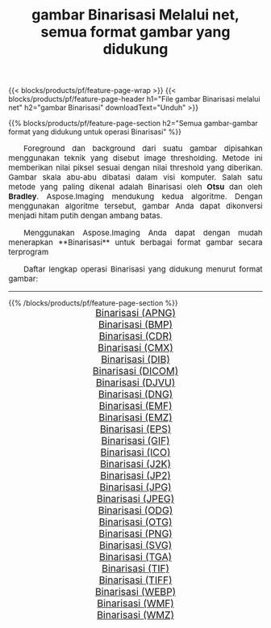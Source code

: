 ﻿---
title: gambar Binarisasi Melalui net, semua format gambar yang didukung 
weight: 3920
url: /id/net/binarize 
lang: id
langdirlevel: 2
locales: zh-hans,ja,it,ru,de,es,fr,nl,id,lt,pl,pt,vi,tr,ko,zh-hant,ar,hi,th,sv,cs,uk,he
description: Menggunakan Aspose.Imaging Anda dapat dengan mudah Binarisasi gambar Via net
---

{{< blocks/products/pf/feature-page-wrap >}}
{{< blocks/products/pf/feature-page-header h1="File gambar Binarisasi melalui net" h2="gambar Binarisasi" downloadText="Unduh" >}}


{{% blocks/products/pf/feature-page-section  h2="Semua gambar-gambar format yang didukung untuk operasi Binarisasi" %}}
<p align="justify" style="text-indent:2em;font-size:15px;">
Foreground dan background dari suatu gambar dipisahkan menggunakan teknik yang disebut image thresholding. Metode ini memberikan nilai piksel sesuai dengan nilai threshold yang diberikan. Gambar skala abu-abu dibatasi dalam visi komputer. Salah satu metode yang paling dikenal adalah Binarisasi oleh <b>Otsu</b> dan oleh <b>Bradley</b>. Aspose.Imaging mendukung kedua algoritme. Dengan menggunakan algoritme tersebut, gambar Anda dapat dikonversi menjadi hitam putih dengan ambang batas.
</p>
<p align="justify" style="text-indent:2em;font-size:15px;">
Menggunakan Aspose.Imaging Anda dapat dengan mudah menerapkan **Binarisasi** untuk berbagai format gambar secara terprogram
</p>
<p align="justify" style="text-indent:2em;font-size:15px;">
Daftar lengkap operasi Binarisasi yang didukung menurut format gambar:
</p>
<hr/>
{{% /blocks/products/pf/feature-page-section %}}
<div class="container-fluid productfamilypage bg-gray">
    <div class="convertypes bg-gray agp-content section">
        <div class="container">
		<div class="row other-converters" style="gap: 10px;font-size: 19px;text-align:center;">
		    <div class='col-md-2 other-converter remove-lp remove-rp'><a href="/imaging/id/net/binarize/apng" style="padding:15px;">Binarisasi (APNG)</a></div><div class='col-md-2 other-converter remove-lp remove-rp'><a href="/imaging/id/net/binarize/bmp" style="padding:15px;">Binarisasi (BMP)</a></div><div class='col-md-2 other-converter remove-lp remove-rp'><a href="/imaging/id/net/binarize/cdr" style="padding:15px;">Binarisasi (CDR)</a></div><div class='col-md-2 other-converter remove-lp remove-rp'><a href="/imaging/id/net/binarize/cmx" style="padding:15px;">Binarisasi (CMX)</a></div><div class='col-md-2 other-converter remove-lp remove-rp'><a href="/imaging/id/net/binarize/dib" style="padding:15px;">Binarisasi (DIB)</a></div><div class='col-md-2 other-converter remove-lp remove-rp'><a href="/imaging/id/net/binarize/dicom" style="padding:15px;">Binarisasi (DICOM)</a></div><div class='col-md-2 other-converter remove-lp remove-rp'><a href="/imaging/id/net/binarize/djvu" style="padding:15px;">Binarisasi (DJVU)</a></div><div class='col-md-2 other-converter remove-lp remove-rp'><a href="/imaging/id/net/binarize/dng" style="padding:15px;">Binarisasi (DNG)</a></div><div class='col-md-2 other-converter remove-lp remove-rp'><a href="/imaging/id/net/binarize/emf" style="padding:15px;">Binarisasi (EMF)</a></div><div class='col-md-2 other-converter remove-lp remove-rp'><a href="/imaging/id/net/binarize/emz" style="padding:15px;">Binarisasi (EMZ)</a></div><div class='col-md-2 other-converter remove-lp remove-rp'><a href="/imaging/id/net/binarize/eps" style="padding:15px;">Binarisasi (EPS)</a></div><div class='col-md-2 other-converter remove-lp remove-rp'><a href="/imaging/id/net/binarize/gif" style="padding:15px;">Binarisasi (GIF)</a></div><div class='col-md-2 other-converter remove-lp remove-rp'><a href="/imaging/id/net/binarize/ico" style="padding:15px;">Binarisasi (ICO)</a></div><div class='col-md-2 other-converter remove-lp remove-rp'><a href="/imaging/id/net/binarize/j2k" style="padding:15px;">Binarisasi (J2K)</a></div><div class='col-md-2 other-converter remove-lp remove-rp'><a href="/imaging/id/net/binarize/jp2" style="padding:15px;">Binarisasi (JP2)</a></div><div class='col-md-2 other-converter remove-lp remove-rp'><a href="/imaging/id/net/binarize/jpg" style="padding:15px;">Binarisasi (JPG)</a></div><div class='col-md-2 other-converter remove-lp remove-rp'><a href="/imaging/id/net/binarize/jpeg" style="padding:15px;">Binarisasi (JPEG)</a></div><div class='col-md-2 other-converter remove-lp remove-rp'><a href="/imaging/id/net/binarize/odg" style="padding:15px;">Binarisasi (ODG)</a></div><div class='col-md-2 other-converter remove-lp remove-rp'><a href="/imaging/id/net/binarize/otg" style="padding:15px;">Binarisasi (OTG)</a></div><div class='col-md-2 other-converter remove-lp remove-rp'><a href="/imaging/id/net/binarize/png" style="padding:15px;">Binarisasi (PNG)</a></div><div class='col-md-2 other-converter remove-lp remove-rp'><a href="/imaging/id/net/binarize/svg" style="padding:15px;">Binarisasi (SVG)</a></div><div class='col-md-2 other-converter remove-lp remove-rp'><a href="/imaging/id/net/binarize/tga" style="padding:15px;">Binarisasi (TGA)</a></div><div class='col-md-2 other-converter remove-lp remove-rp'><a href="/imaging/id/net/binarize/tif" style="padding:15px;">Binarisasi (TIF)</a></div><div class='col-md-2 other-converter remove-lp remove-rp'><a href="/imaging/id/net/binarize/tiff" style="padding:15px;">Binarisasi (TIFF)</a></div><div class='col-md-2 other-converter remove-lp remove-rp'><a href="/imaging/id/net/binarize/webp" style="padding:15px;">Binarisasi (WEBP)</a></div><div class='col-md-2 other-converter remove-lp remove-rp'><a href="/imaging/id/net/binarize/wmf" style="padding:15px;">Binarisasi (WMF)</a></div><div class='col-md-2 other-converter remove-lp remove-rp'><a href="/imaging/id/net/binarize/wmz" style="padding:15px;">Binarisasi (WMZ)</a></div>
                </div>
        </div>
    </div>
</div>
<br/>
